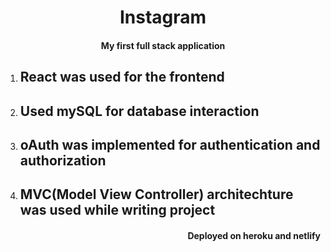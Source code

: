 <div align="center">
    <h1>Instagram</h1>
</div>
<h4 align="center">My first full stack application</h4>
  
<ol>
    <li><h2>React was used for the frontend </h2></li>
    <li><h2>Used mySQL for database interaction</h2></li>
    <li><h2>oAuth was implemented for authentication and authorization</h2></li>    
    <li><h2> MVC(Model View Controller) architechture was used while writing project</h2></li>    
</ol>
<div align = "right">
    <h4>Deployed on heroku and netlify</h4>
</div>
